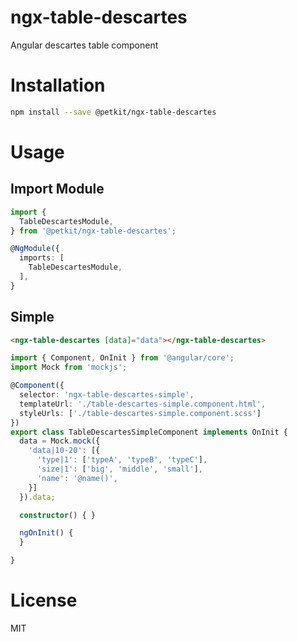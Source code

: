 # ngx-table-descartes
Angular descartes table component

# Installation

```bash
npm install --save @petkit/ngx-table-descartes
```

# Usage

## Import Module

```ts
import {
  TableDescartesModule,
} from '@petkit/ngx-table-descartes';

@NgModule({
  imports: [
    TableDescartesModule,
  ],
}
```

## Simple

```html
<ngx-table-descartes [data]="data"></ngx-table-descartes>
```

```ts
import { Component, OnInit } from '@angular/core';
import Mock from 'mockjs';

@Component({
  selector: 'ngx-table-descartes-simple',
  templateUrl: './table-descartes-simple.component.html',
  styleUrls: ['./table-descartes-simple.component.scss']
})
export class TableDescartesSimpleComponent implements OnInit {
  data = Mock.mock({
    'data|10-20': [{
      'type|1': ['typeA', 'typeB', 'typeC'],
      'size|1': ['big', 'middle', 'small'],
      'name': '@name()',
    }]
  }).data;

  constructor() { }

  ngOnInit() {
  }

}
```

# License
MIT

